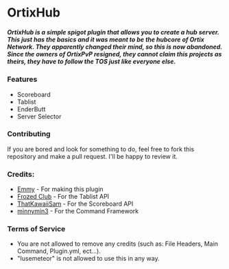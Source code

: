 # OrtixHub


##### OrtixHub is a simple spigot plugin that allows you to create a hub server. This just has the basics and it was meant to be the hubcore of Ortix Network. They apparently changed their mind, so this is now abandoned. Since the owners of OrtixPvP resigned, they cannot claim this projects as theirs, they have to follow the TOS just like everyone else.


### Features
- Scoreboard
- Tablist
- EnderButt
- Server Selector
  
### Contributing
If you are bored and look for something to do, feel free to fork this repository and make a pull request. I'll be happy to review it.

### Credits:
- [Emmy](https://github.com/Emmy) - For making this plugin
- [Frozed Club](https://github.com/FrozedClubDevelopment/FrozedTablist) - For the Tablist API
- [ThatKawaiiSam](https://github.com/ThatKawaiiSam/Assemble) - For the Scoreboard API
- [minnymin3](https://github.com/mcardy/CommandFramework) - For the Command Framework

### Terms of Service
- You are not allowed to remove any credits (such as: File Headers, Main Command, Plugin.yml, ect...).
- "Iusemeteor" is not allowed to use this in any way.
